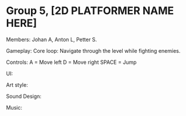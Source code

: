 # Group 5, [2D PLATFORMER NAME HERE]
Members: Johan A, Anton L, Petter S.


Gameplay:
Core loop: Navigate through the level while fighting enemies.

Controls:
A = Move left
D = Move right
SPACE = Jump

UI:


Art style:


Sound Design:


Music:

